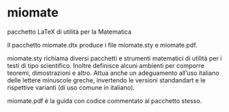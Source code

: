 miomate
=======

pacchetto LaTeX di utilità per la Matematica


Il pacchetto miomate.dtx produce i file miomate.sty e miomate.pdf.

miomate.sty richiama diversi pacchetti e strumenti matematici 
di utilità per i testi di tipo scientifico. Inoltre definisce alcuni ambienti 
per comporre teoremi, dimostrazioni e altro. Attua anche un adeguamento 
all’uso italiano delle lettere minuscole greche, invertendo le versioni 
standandart e le rispettive varianti (di uso comune in italiano).

miomate.pdf è la guida con codice commentato al pacchetto stesso.
